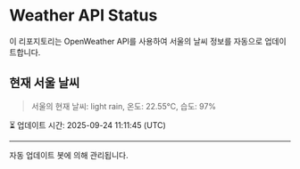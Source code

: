 
# Weather API Status

이 리포지토리는 OpenWeather API를 사용하여 서울의 날씨 정보를 자동으로 업데이트합니다.

## 현재 서울 날씨
> 서울의 현재 날씨: light rain, 온도: 22.55°C, 습도: 97%

⏳ 업데이트 시간: 2025-09-24 11:11:45 (UTC)

---
자동 업데이트 봇에 의해 관리됩니다.
